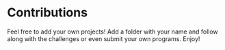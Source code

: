 # Contributions

Feel free to add your own projects! Add a folder with your name and follow along with the challenges or even submit your own programs. Enjoy!